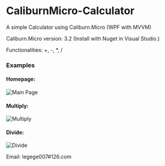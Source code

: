 # CaliburnMicro-Calculator
A simple Calculator using Caliburn.Micro (WPF with MVVM)

Caliburn.Micro version: 3.2 (Install with Nuget in Visual Studio.)

Functionalities: +, -, *, /

### Examples
#### Homepage:
![Main Page](https://raw.githubusercontent.com/yanglr/CaliburnMicro-Calculator/master/screenshots/p1.png)

#### Multiply:
![Multiply](https://raw.githubusercontent.com/yanglr/CaliburnMicro-Calculator/master/screenshots/p2.png)

#### Divide:
![Divide](https://raw.githubusercontent.com/yanglr/CaliburnMicro-Calculator/master/screenshots/p3.png)

Email: legege007#126.com

